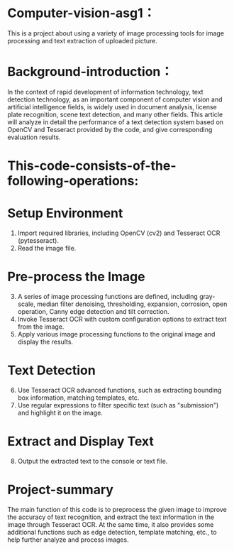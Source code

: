 # Computer-vision-asg1：
This is a project about using a variety of image processing tools for image processing and text extraction of uploaded picture.
# Background-introduction：
In the context of rapid development of information technology, text detection technology, as an important component of computer vision and artificial intelligence fields, is widely used in document analysis, license plate recognition, scene text detection, and many other fields. This article will analyze in detail the performance of a text detection system based on OpenCV and Tesseract provided by the code, and give corresponding evaluation results.
# This-code-consists-of-the-following-operations:
#	Setup Environment
1. Import required libraries, including OpenCV (cv2) and Tesseract OCR (pytesseract).
2. Read the image file.
# Pre-process the Image
3. A series of image processing functions are defined, including gray-scale, median filter denoising, thresholding, expansion, corrosion, open operation, Canny edge detection and tilt correction.
4. Invoke Tesseract OCR with custom configuration options to extract text from the image.
5. Apply various image processing functions to the original image and display the results.
# Text Detection
6. Use Tesseract OCR advanced functions, such as extracting bounding box information, matching templates, etc.
7. Use regular expressions to filter specific text (such as "submission") and highlight it on the image.
# Extract and Display Text
8. Output the extracted text to the console or text file.

# Project-summary
The main function of this code is to preprocess the given image to improve the accuracy of text recognition, and extract the text information in the image through Tesseract OCR. At the same time, it also provides some additional functions such as edge detection, template matching, etc., to help further analyze and process images.
